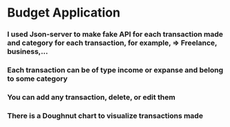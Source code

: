 # Budget Application

### I used Json-server to make fake API for each transaction made and category for each transaction, for example, => Freelance, business,...
### Each transaction can be of type income or expanse and belong to some category 
### You can add any transaction, delete, or edit them 
### There is a Doughnut chart to visualize transactions made
